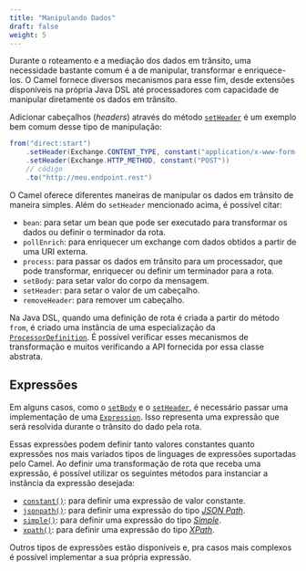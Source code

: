 ```yaml
---
title: "Manipulando Dados"
draft: false
weight: 5
---
```


Durante o roteamento e a mediação dos dados em trânsito, uma necessidade bastante comum é a de manipular, transformar e enriquece-los. O Camel fornece diversos mecanismos para esse fim, desde extensões disponíveis na própria Java DSL até processadores com capacidade de manipular diretamente os dados em trânsito.

Adicionar cabeçalhos (_headers_) através do método [`setHeader`](https://www.javadoc.io/static/org.apache.camel/camel-core-model/3.18.2/org/apache/camel/model/ProcessorDefinition.html#setHeader-java.lang.String-org.apache.camel.Expression-) é um exemplo bem comum desse tipo de manipulação:

```java
from("direct:start")
	.setHeader(Exchange.CONTENT_TYPE, constant("application/x-www-form-urlencoded"))
	.setHeader(Exchange.HTTP_METHOD, constant("POST"))
	// código
 	.to("http://meu.endpoint.rest")
```

O Camel oferece diferentes maneiras de manipular os dados em trânsito de maneira simples. Além do `setHeader` mencionado acima, é possível citar:
* `bean`: para setar um bean que pode ser executado para transformar os dados ou definir o terminador da rota.
* `pollEnrich`: para enriquecer um exchange com dados obtidos a partir de uma URI externa.
* `process`: para passar os dados em trânsito para um processador, que pode transformar, enriquecer ou definir um terminador para a rota.
* `setBody`: para setar valor do corpo da mensagem.
* `setHeader`: para setar o valor de um cabeçalho.
* `removeHeader`: para remover um cabeçalho.

Na Java DSL, quando uma definição de rota é criada a partir do método `from`, é criado uma instância de uma especialização da [`ProcessorDefinition`](https://www.javadoc.io/static/org.apache.camel/camel-core-model/3.18.2/org/apache/camel/model/ProcessorDefinition.html). É possível verificar esses mecanismos de transformação e muitos verificando a API fornecida por essa classe abstrata.

## Expressões

Em alguns casos, como o [`setBody`](https://www.javadoc.io/static/org.apache.camel/camel-core-model/3.18.2/org/apache/camel/model/ProcessorDefinition.html#setBody-org.apache.camel.Expression-) e o [`setHeader`](https://www.javadoc.io/static/org.apache.camel/camel-core-model/3.18.2/org/apache/camel/model/ProcessorDefinition.html#setHeader-java.lang.String-org.apache.camel.Expression-), é necessário passar uma implementação de uma [`Expression`](https://www.javadoc.io/static/org.apache.camel/camel-api/3.18.2/org/apache/camel/Expression.html). Isso representa uma expressão que será resolvida durante o trânsito do dado pela rota.

Essas expressões podem definir tanto valores constantes quanto expressões nos mais variados tipos de linguages de expressões suportadas pelo Camel. Ao definir uma transformação de rota que receba uma expressão, é possível utilizar os seguintes métodos para instanciar a instância da expressão desejada:

- [`constant()`](https://www.javadoc.io/static/org.apache.camel/camel-core-model/3.18.2/org/apache/camel/builder/BuilderSupport.html#constant-java.lang.Object-): para definir uma expressão de valor constante.
- [`jsonpath()`](https://www.javadoc.io/static/org.apache.camel/camel-core-model/3.18.2/org/apache/camel/builder/BuilderSupport.html#jsonpath-java.lang.String-): para definir uma expressão do tipo [_JSON Path_](https://camel.apache.org/components/latest/languages/jsonpath-language.html).
- [`simple()`](https://www.javadoc.io/static/org.apache.camel/camel-core-model/3.18.2/org/apache/camel/builder/BuilderSupport.html#simple-java.lang.String-): para definir uma expressão do tipo [_Simple_](https://camel.apache.org/components/latest/languages/simple-language.html).
- [`xpath()`](https://www.javadoc.io/static/org.apache.camel/camel-core-model/3.18.2/org/apache/camel/builder/BuilderSupport.html#xpath-java.lang.String-): para definir uma expressão do tipo [_XPath_](https://camel.apache.org/components/latest/languages/xpath-language.html).

Outros tipos de expressões estão disponíveis e, pra casos mais complexos é possível implementar a sua própria expressão.